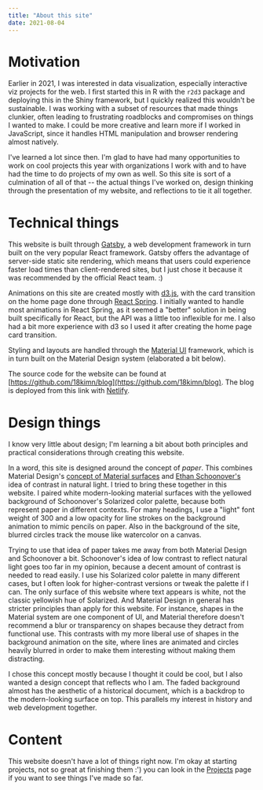 ```yaml
---
title: "About this site"
date: 2021-08-04
---
```


# Motivation 

Earlier in 2021, I was interested in data visualization, especially interactive viz projects for the web. I first started this in R with the `r2d3` package and deploying this in the Shiny framework, but I quickly realized this wouldn't be sustainable. I was working with a subset of resources that made things clunkier, often leading to frustrating roadblocks and compromises on things I wanted to make. I could be more creative and learn more if I worked in JavaScript, since it handles HTML manipulation and browser rendering almost natively.

I've learned a lot since then. I'm glad to have had many opportunities to work on cool projects this year with organizations I work with and to have had the time to do projects of my own as well. So this site is sort of a culmination of all of that -- the actual things I've worked on, design thinking through the presentation of my website, and reflections to tie it all together. 

# Technical things

This website is built through [Gatsby](https://www.gatsbyjs.com/), a web development framework in turn built on the very popular React framework. Gatsby offers the advantage of server-side static site rendering, which means that users could experience faster load times than client-rendered sites, but I just chose it because it was recommended by the official React team. :)
 
Animations on this site are created mostly with [d3.js](https://d3js.org/), with the card transition on the home page done through [React Spring](https://react-spring.io/). I initially wanted to handle most animations in React Spring, as it seemed a "better" solution in being built specifically for React, but the API was a little too inflexible for me. I also had a bit more experience with d3 so I used it after creating the home page card transition. 

Styling and layouts are handled through the [Material UI](https://material-ui.com/) framework, which is in turn built on the Material Design system (elaborated a bit below). 

The source code for the website can be found at [https://github.com/18kimn/blog](https://github.com/18kimn/blog). The blog is deployed from this link with [Netlify](https://www.netlify.com/).

# Design things

I know very little about design; I'm learning a bit about both principles and practical considerations through creating this website.

In a word, this site is designed around the concept of *paper*. This combines Material Design's [concept of Material surfaces](https://material.io/design/environment/surfaces.html#material-environment) and [Ethan Schoonover's](https://ethanschoonover.com/solarized/) idea of contrast in natural light. I tried to bring these together in this website. I paired white modern-looking material surfaces with the yellowed background of Schoonover's Solarized color palette, because both represent paper in different contexts. For many headings, I use a "light" font weight of 300 and a low opacity for line strokes on the background animation to mimic pencils on paper. Also in the background of the site, blurred circles track the mouse like watercolor on a canvas. 

Trying to use that idea of paper takes me away from both Material Design and Schoonover a bit. Schoonover's idea of low contrast to reflect natural light goes too far in my opinion, because a decent amount of contrast is needed to read easily. I use his Solarized color palette in many different cases, but I often look for higher-contrast versions or tweak the palette if I can. The only surface of this website where text appears is white, not the classic yellowish hue of Solarized. And Material Design in general has stricter principles than apply for this website. For instance, shapes in the Material system are one component of UI, and Material therefore doesn't recommend a blur or transparency on shapes because they detract from functional use. This contrasts with my more liberal use of shapes in the background animation on the site, where lines are animated and circles heavily blurred in order to make them interesting without making them distracting. 

I chose this concept mostly because I thought it could be cool, but I also wanted a design concept that reflects who I am. The faded background almost has the aesthetic of a historical document, which is a backdrop to the modern-looking surface on top. This parallels my interest in history and web development together. 

# Content

This website doesn't have a lot of things right now. I'm okay at starting projects, not so great at finishing them :') you can look in the [Projects](/projects) page if you want to see things I've made so far. 